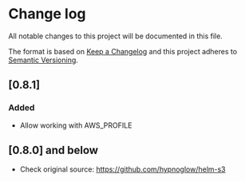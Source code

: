 # Change log

All notable changes to this project will be documented in this file.

The format is based on [Keep a Changelog](http://keepachangelog.com/en/1.0.0/)
and this project adheres to [Semantic Versioning](http://semver.org/spec/v2.0.0.html).

## [0.8.1]

### Added

- Allow working with AWS_PROFILE

## [0.8.0] and below

- Check original source: https://github.com/hypnoglow/helm-s3
